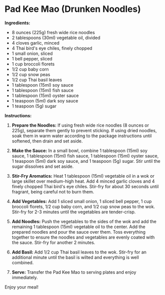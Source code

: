 # Pad Kee Mao (Drunken Noodles)

**Ingredients:**

- 8 ounces (225g) fresh wide rice noodles
- 2 tablespoons (30ml) vegetable oil, divided
- 4 cloves garlic, minced
- 4 Thai bird's eye chiles, finely chopped
- 1 small onion, sliced
- 1 bell pepper, sliced
- 1 cup broccoli florets
- 1/2 cup baby corn
- 1/2 cup snow peas
- 1/2 cup Thai basil leaves
- 1 tablespoon (15ml) soy sauce
- 1 tablespoon (15ml) fish sauce
- 1 tablespoon (15ml) oyster sauce
- 1 teaspoon (5ml) dark soy sauce
- 1 teaspoon (5g) sugar

**Instructions:**

1. **Prepare the Noodles:** If using fresh wide rice noodles (8 ounces or 225g), separate them gently to prevent sticking. If using dried noodles, soak them in warm water according to the package instructions until softened, then drain and set aside.

2. **Make the Sauce:** In a small bowl, combine 1 tablespoon (15ml) soy sauce, 1 tablespoon (15ml) fish sauce, 1 tablespoon (15ml) oyster sauce, 1 teaspoon (5ml) dark soy sauce, and 1 teaspoon (5g) sugar. Stir until the sugar dissolves and set aside.

3. **Stir-Fry Aromatics:** Heat 1 tablespoon (15ml) vegetable oil in a wok or large skillet over medium-high heat. Add 4 minced garlic cloves and 4 finely chopped Thai bird's eye chiles. Stir-fry for about 30 seconds until fragrant, being careful not to burn them.

4. **Add Vegetables:** Add 1 sliced small onion, 1 sliced bell pepper, 1 cup broccoli florets, 1/2 cup baby corn, and 1/2 cup snow peas to the wok. Stir-fry for 2-3 minutes until the vegetables are tender-crisp.

5. **Add Noodles:** Push the vegetables to the sides of the wok and add the remaining 1 tablespoon (15ml) vegetable oil to the center. Add the prepared noodles and pour the sauce over them. Toss everything together to ensure the noodles and vegetables are evenly coated with the sauce. Stir-fry for another 2 minutes.

6. **Add Basil:** Add 1/2 cup Thai basil leaves to the wok. Stir-fry for an additional minute until the basil is wilted and everything is well combined.

7. **Serve:** Transfer the Pad Kee Mao to serving plates and enjoy immediately.

Enjoy your meal!